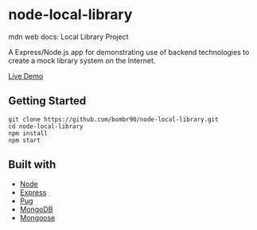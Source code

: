 # node-local-library
mdn web docs: Local Library Project

A Express/Node.js app for demonstrating use of backend technologies to create a mock library system on the Internet. 

[Live Demo](https://node-local-library.onrender.com)

## Getting Started
```
git clone https://github.com/bombr90/node-local-library.git
cd node-local-library
npm install
npm start
```

## Built with 
- [Node](https://nodejs.dev/en/)
- [Express](https://expressjs.com/)
- [Pug](https://www.npmjs.com/package/pug)
- [MongoDB](https://cloud.mongodb.com/)
- [Mongoose](https://mongoosejs.com/)